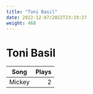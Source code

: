 ```yaml
---
title: "Toni Basil"
date: 2022-12-07/2022T23:19:27
weight: 468
---
```


# Toni Basil

 Song | Plays 
----- | -----:
Mickey | 2

